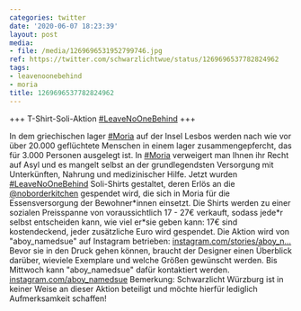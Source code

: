 ```yaml
---
categories: twitter
date: '2020-06-07 18:23:39'
layout: post
media:
- file: /media/1269696531952799746.jpg
ref: https://twitter.com/schwarzlichtwue/status/1269696537782824962
tags:
- leavenoonebehind
- moria
title: 1269696537782824962
---
```

+++ T-Shirt-Soli-Aktion [#LeaveNoOneBehind](/t/leavenoonebehind) +++

 



In dem griechischen lager [#Moria](/t/moria) auf der Insel Lesbos werden nach wie vor über 20.000 geflüchtete Menschen in einem lager zusammengepfercht, das für 3.000 Personen ausgelegt ist. 
In [#Moria](/t/moria) verweigert man Ihnen ihr Recht auf Asyl und es mangelt selbst an der grundlegendsten Versorgung mit Unterkünften, Nahrung und medizinischer Hilfe.
Jetzt wurden [#LeaveNoOneBehind](/t/leavenoonebehind) Soli-Shirts gestaltet, deren Erlös an die [@noborderkitchen](https://twitter.com/noborderkitchen) gespendet wird, die sich in Moria für die Essensversorgung der Bewohner\*innen einsetzt.
Die Shirts werden zu einer sozialen Preisspanne von voraussichtlich 17 - 27€ verkauft, sodass jede\*r selbst entscheiden kann, wie viel er\*sie geben kann: 17€ sind kostendeckend, jeder zusätzliche Euro wird gespendet.
Die Aktion wird von "aboy_namedsue" auf Instagram betrieben: [instagram.com/stories/aboy_n…](https://instagram.com/stories/aboy_namedsue/2326341009245850644)
Bevor sie in den Druck gehen können, braucht der Designer einen Überblick darüber, wieviele Exemplare und welche Größen gewünscht werden. Bis Mittwoch kann "aboy_namedsue" dafür kontaktiert werden. [instagram.com/aboy_namedsue](https://instagram.com/aboy_namedsue)
Bemerkung: Schwarzlicht Würzburg ist in keiner Weise an dieser Aktion beteiligt und möchte hierfür lediglich Aufmerksamkeit schaffen!